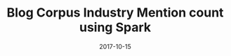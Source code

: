 ---
layout: default
title:  Blog Corpus Industry Mention count using Spark
date:   2017-10-15
categories: big-data
description: A spark implementation to count the number of times industries have been mentioned in the blog corpus dataset. [Dataset](http://u.cs.biu.ac.il/~koppel/BlogCorpus.htm)

---